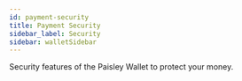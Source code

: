 ```yaml
---
id: payment-security
title: Payment Security
sidebar_label: Security
sidebar: walletSidebar
---
```


Security features of the Paisley Wallet to protect your money.
